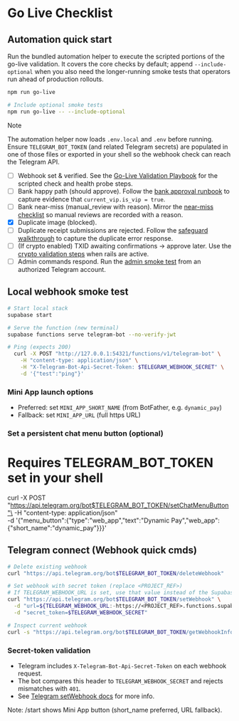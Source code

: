 # Go Live Checklist

## Automation quick start

Run the bundled automation helper to execute the scripted portions of the
go-live validation. It covers the core checks by default; append
`--include-optional` when you also need the longer-running smoke tests that
operators run ahead of production rollouts.

```bash
npm run go-live

# Include optional smoke tests
npm run go-live -- --include-optional
```

> [!NOTE]
> The automation helper now loads `.env.local` and `.env` before running. Ensure
> `TELEGRAM_BOT_TOKEN` (and related Telegram secrets) are populated in one of
> those files or exported in your shell so the webhook check can reach the
> Telegram API.

- [ ] Webhook set & verified. See the
      [Go-Live Validation Playbook](./go-live-validation-playbook.md#1-telegram-webhook-health)
      for the scripted check and health probe steps.
- [ ] Bank happy path (should approve). Follow the
      [bank approval runbook](./go-live-validation-playbook.md#2-bank-approvals--happy-path)
      to capture evidence that `current_vip.is_vip = true`.
- [ ] Bank near-miss (manual_review with reason). Mirror the
      [near-miss checklist](./go-live-validation-playbook.md#3-bank-approvals--near-miss)
      so manual reviews are recorded with a reason.
- [x] Duplicate image (blocked).
- [ ] Duplicate receipt submissions are rejected. Follow the
      [safeguard walkthrough](./go-live-validation-playbook.md#4-duplicate-receipt-safeguard)
      to capture the duplicate error response.
- [ ] (If crypto enabled) TXID awaiting confirmations → approve later. Use the
      [crypto validation steps](./go-live-validation-playbook.md#5-crypto-txid-confirmations-if-enabled)
      when rails are active.
- [ ] Admin commands respond. Run the
      [admin smoke test](./go-live-validation-playbook.md#6-admin-command-smoke-test)
      from an authorized Telegram account.

## Local webhook smoke test

```bash
# Start local stack
supabase start

# Serve the function (new terminal)
supabase functions serve telegram-bot --no-verify-jwt

# Ping (expects 200)
  curl -X POST "http://127.0.0.1:54321/functions/v1/telegram-bot" \
    -H "content-type: application/json" \
    -H "X-Telegram-Bot-Api-Secret-Token: $TELEGRAM_WEBHOOK_SECRET" \
    -d '{"test":"ping"}'
```

### Mini App launch options

- Preferred: set `MINI_APP_SHORT_NAME` (from BotFather, e.g. `dynamic_pay`)
- Fallback: set `MINI_APP_URL` (full https URL)

### Set a persistent chat menu button (optional)

# Requires TELEGRAM_BOT_TOKEN set in your shell

curl -X POST
"https://api.telegram.org/bot$TELEGRAM_BOT_TOKEN/setChatMenuButton"\
-H "content-type: application/json"\
-d '{"menu_button":{"type":"web_app","text":"Dynamic
Pay","web_app":{"short_name":"dynamic_pay"}}}'

## Telegram connect (Webhook quick cmds)

```bash
# Delete existing webhook
curl "https://api.telegram.org/bot$TELEGRAM_BOT_TOKEN/deleteWebhook"

# Set webhook with secret token (replace <PROJECT_REF>)
# If TELEGRAM_WEBHOOK_URL is set, use that value instead of the Supabase host.
curl "https://api.telegram.org/bot$TELEGRAM_BOT_TOKEN/setWebhook" \
  -d "url=${TELEGRAM_WEBHOOK_URL:-https://<PROJECT_REF>.functions.supabase.co/telegram-bot}" \
  -d "secret_token=$TELEGRAM_WEBHOOK_SECRET"

# Inspect current webhook
curl -s "https://api.telegram.org/bot$TELEGRAM_BOT_TOKEN/getWebhookInfo"
```

### Secret-token validation

- Telegram includes `X-Telegram-Bot-Api-Secret-Token` on each webhook request.
- The bot compares this header to `TELEGRAM_WEBHOOK_SECRET` and rejects
  mismatches with `401`.
- See [Telegram setWebhook docs](https://core.telegram.org/bots/api#setwebhook)
  for more info.

Note: /start shows Mini App button (short_name preferred, URL fallback).
